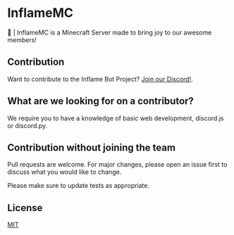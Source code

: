 # InflameMC

 :bookmark_tabs: | InflameMC is a Minecraft Server made to bring joy to our awesome members!

## Contribution

Want to contribute to the Inflame Bot Project? [Join our Discord!](https://discord.gg/mxtYqyH).

## What are we looking for on a contributor?
We require you to have a knowledge of basic web development, discord.js or discord.py. 
## Contribution without joining the team
Pull requests are welcome. For major changes, please open an issue first to discuss what you would like to change.

Please make sure to update tests as appropriate.

## License
[MIT](https://choosealicense.com/licenses/mit/)
